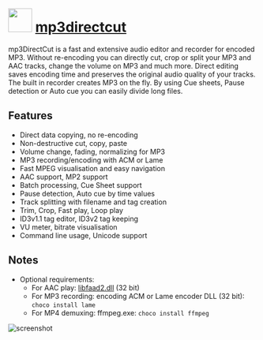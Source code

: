 # <img src="https://cdn.jsdelivr.net/gh/majkinetor/chocolatey/mp3directcut/icon.png" width="48" height="48"/> [mp3directcut](https://chocolatey.org/packages/mp3directcut)

mp3DirectCut is a fast and extensive audio editor and recorder for encoded MP3. Without re-encoding you can directly cut, crop or split your MP3 and AAC tracks, change the volume on MP3 and much more. Direct editing saves encoding time and preserves the original audio quality of your tracks. The built in recorder creates MP3 on the fly. By using Cue sheets, Pause detection or Auto cue you can easily divide long files.

## Features

- Direct data copying, no re-encoding 
- Non-destructive cut, copy, paste 
- Volume change, fading, normalizing for MP3 
- MP3 recording/encoding with ACM or Lame 
- Fast MPEG visualisation and easy navigation 
- AAC support, MP2 support 
- Batch processing, Cue Sheet support 
- Pause detection, Auto cue by time values 
- Track splitting with filename and tag creation 
- Trim, Crop, Fast play, Loop play 
- ID3v1.1 tag editor, ID3v2 tag keeping 
- VU meter, bitrate visualisation 
- Command line usage, Unicode support 

## Notes

- Optional requirements:
    - For AAC play: [libfaad2.dll](http://www.rarewares.org/files/aac/libfaad2-2.7.zip) (32 bit)
    - For MP3 recording: encoding ACM or Lame encoder DLL (32 bit): `choco install lame`
    - For MP4 demuxing: ffmpeg.exe: `choco install ffmpeg`

![screenshot](https://github.com/majkinetor/au-packages/raw/master/mp3directcut/screenshot.jpg)
